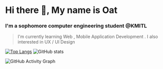 # Hi there 👋, My name is Oat

### I'm a sophomore computer engineering student @KMITL

>  I'm currently learning Web , Mobile Application Development . I also interested in UX / UI Design 


  

[![Top Langs](https://github-readme-stats.vercel.app/api/top-langs/?username=aphisit-ths)](https://github.com/anuraghazra/github-readme-stats&layout=compact) 
![GitHub stats](https://github-readme-stats.vercel.app/api?username=aphisit-ths&show_icons=true%&layout=compact)  


![GitHub Activity Graph](https://activity-graph.herokuapp.com/graph?username=aphisit-ths)  

